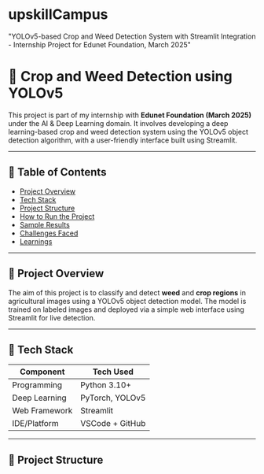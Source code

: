 # upskillCampus
"YOLOv5-based Crop and Weed Detection System with Streamlit Integration - Internship Project for Edunet Foundation, March 2025"

# 🌾 Crop and Weed Detection using YOLOv5

This project is part of my internship with **Edunet Foundation (March 2025)** under the AI & Deep Learning domain. It involves developing a deep learning-based crop and weed detection system using the YOLOv5 object detection algorithm, with a user-friendly interface built using Streamlit.

---

## 📌 Table of Contents
- [Project Overview](#project-overview)
- [Tech Stack](#tech-stack)
- [Project Structure](#project-structure)
- [How to Run the Project](#how-to-run-the-project)
- [Sample Results](#sample-results)
- [Challenges Faced](#challenges-faced)
- [Learnings](#learnings)

---

## 🚀 Project Overview

The aim of this project is to classify and detect **weed** and **crop regions** in agricultural images using a YOLOv5 object detection model. The model is trained on labeled images and deployed via a simple web interface using Streamlit for live detection.

---

## 🔧 Tech Stack

| Component        | Tech Used         |
|------------------|------------------|
| Programming      | Python 3.10+     |
| Deep Learning    | PyTorch, YOLOv5  |
| Web Framework    | Streamlit        |
| IDE/Platform     | VSCode + GitHub  |

---

## 📁 Project Structure

